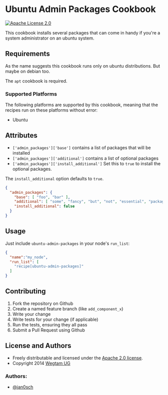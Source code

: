 # Ubuntu Admin Packages Cookbook

[![Apache License 2.0](http://img.shields.io/badge/license-apache%202.0-green.svg)](http://opensource.org/licenses/Apache-2.0)

This cookbook installs several packages that can come in handy if you're
a system administrator on an ubuntu system.

## Requirements

As the name suggests this cookbook runs only on ubuntu distributions.
But maybe on debian too.

The `apt` cookbook is required.

### Supported Platforms

The following platforms are supported by this cookbook, meaning that the
recipes run on these platforms without error:

* Ubuntu

## Attributes

* `['admin_packages']['base']` contains a list of packages that will be installed
* `['admin_packages']['additional']` contains a list of optional packages
* `['admin_packages']['install_additional']` Set this to `true` to install the optional packages.

The `install_additional` option defaults to `true`.

```json
{
  "admin_packages": {
    "base": [ "foo", "bar" ],
    "additional": [ "some", "fancy", "but", "not", "essential", "packages" ],
    "install_additional": false
  }
}
```

## Usage

Just include `ubuntu-admin-packages` in your node's `run_list`:

```json
{
  "name":"my_node",
  "run_list": [
    "recipe[ubuntu-admin-packages]"
  ]
}
```

## Contributing

1. Fork the repository on Github
2. Create a named feature branch (like `add_component_x`)
3. Write your change
4. Write tests for your change (if applicable)
5. Run the tests, ensuring they all pass
6. Submit a Pull Request using Github

## License and Authors

* Freely distributable and licensed under the [Apache 2.0 license](LICENSE).
* Copyright 2014 [Wegtam UG](http://www.wegtam.org)

### Authors:

* [@jan0sch](https://github.com/jan0sch)

